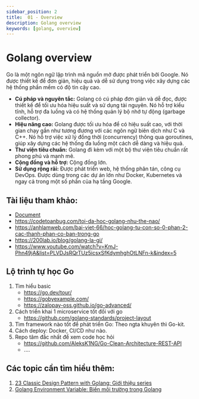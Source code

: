 ```yaml
---
sidebar_position: 2
title:  01 - Overview
description: Golang overview
keywords: [golang, overview]
---
```

# Golang overview
Go là một ngôn ngữ lập trình mã nguồn mở được phát triển bởi Google. Nó được thiết kế để đơn giản, hiệu quả và dễ sử dụng trong việc xây dựng các hệ thống phần mềm có độ tin cậy cao.

- **Cú pháp và nguyên tắc:** Golang có cú pháp đơn giản và dễ đọc, được thiết kế để tối ưu hóa hiệu suất và sử dụng tài nguyên. Nó hỗ trợ kiểu tĩnh, hỗ trợ đa luồng và có hệ thống quản lý bộ nhớ tự động (garbage collector).
- **Hiệu năng cao:** Golang được tối ưu hóa để có hiệu suất cao, với thời gian chạy gần như tương đương với các ngôn ngữ biên dịch như C và C++. Nó hỗ trợ việc xử lý đồng thời (concurrency) thông qua goroutines, giúp xây dựng các hệ thống đa luồng một cách dễ dàng và hiệu quả.
- **Thư viện tiêu chuẩn:** Golang đi kèm với một bộ thư viện tiêu chuẩn rất phong phú và mạnh mẽ.
- **Cộng đồng và hỗ trợ:** Cộng đồng lớn.
- **Sử dụng rộng rãi:** Được phát triển web, hệ thống phân tán, công cụ DevOps. Được dùng trong các dự án lớn như Docker, Kubernetes và ngay cả trong một số phần của hạ tầng Google.

## Tài liệu tham khảo:
- [Document](https://go.dev/doc)
- https://codetoanbug.com/toi-da-hoc-golang-nhu-the-nao/
- https://anhlamweb.com/bai-viet-66/hoc-golang-tu-con-so-0-phan-2-cac-thanh-phan-co-ban-trong-go
- https://200lab.io/blog/golang-la-gi/
- https://www.youtube.com/watch?v=KmJ-Phn49jA&list=PLVDJsRQrTUz5icsxSfKdymhghOtLNFn-k&index=5
## Lộ trình tự học Go
1. Tìm hiểu basic
   - https://go.dev/tour/
   - https://gobyexample.com/
   - https://zalopay-oss.github.io/go-advanced/
2. Cách triển khai 1 microservice tốt đối với go
   - https://github.com/golang-standards/project-layout
3. Tìm framework nào tốt để phát triển Go:
   Theo ngta khuyên thì Go-kit.
4. Cách deploy: Docker, CI/CD như nào.
5. Repo tâm đắc nhất để xem code học hỏi
   -  https://github.com/AleksK1NG/Go-Clean-Architecture-REST-API
   -  ....
 
## Các topic cần tìm hiểu thêm:
1. [23 Classic Design Pattern with Golang: Giới thiệu series]([https://](https://200lab.io/blog/series-23-classic-design-pattern/))
2. [Golang Environment Variable: Biến môi trường trong Golang]([https://](https://200lab.io/blog/golang-environment-variable-bien-moi-truong-trong-golang/))